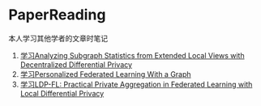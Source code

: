 # PaperReading
本人学习其他学者的文章时笔记

1.	[学习Analyzing Subgraph Statistics from Extended Local Views with Decentralized Differential Privacy](https://github.com/18ysli4/PaperReading/tree/main/Graph-DDP-paper)
2.	[学习Personalized Federated Learning With a Graph](https://github.com/18ysli4/PaperReading/tree/main/PFL-with-Graph-paper)
3.	[学习LDP-FL: Practical Private Aggregation in Federated Learning with Local Differential Privacy](https://github.com/18ysli4/PaperReading/tree/main/LDPFL-paper)

